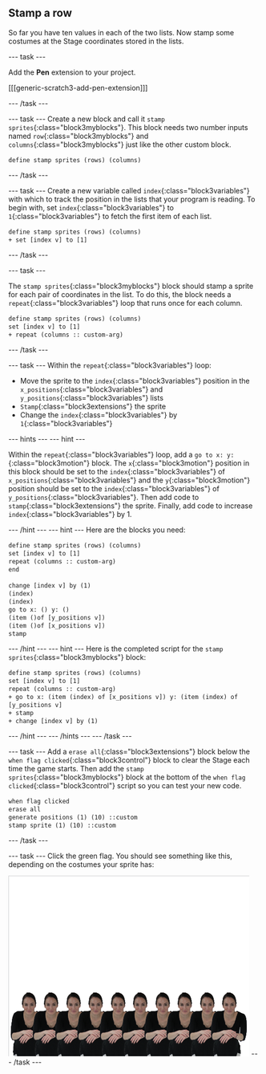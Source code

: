 ## Stamp a row

So far you have ten values in each of the two lists. Now stamp some costumes at the Stage coordinates stored in the lists.

--- task ---

Add the **Pen** extension to your project.

[[[generic-scratch3-add-pen-extension]]]

--- /task ---

--- task ---
Create a new block and call it `stamp sprites`{:class="block3myblocks"}. This block needs two number inputs named `row`{:class="block3myblocks"} and `columns`{:class="block3myblocks"} just like the other custom block.

```blocks3
define stamp sprites (rows) (columns)
```
--- /task ---

--- task ---
Create a new variable called `index`{:class="block3variables"} with which to track the position in the lists that your program is reading. To begin with, set `index`{:class="block3variables"} to `1`{:class="block3variables"} to fetch the first item of each list.

```blocks3
define stamp sprites (rows) (columns)
+ set [index v] to [1]
```
--- /task ---

--- task ---

The `stamp sprites`{:class="block3myblocks"} block should stamp a sprite for each pair of coordinates in the list. To do this, the block needs a `repeat`{:class="block3variables"} loop that runs once for each column.

```blocks3
define stamp sprites (rows) (columns)
set [index v] to [1]
+ repeat (columns :: custom-arg)
```
--- /task ---	

--- task ---
Within the `repeat`{:class="block3variables"} loop:
 - Move the sprite to the `index`{:class="block3variables"} position in the `x_positions`{:class="block3variables"} and `y_positions`{:class="block3variables"} lists
 - `Stamp`{:class="block3extensions"} the sprite
 - Change the `index`{:class="block3variables"} by `1`{:class="block3variables"}

--- hints --- --- hint ---

Within the `repeat`{:class="block3variables"} loop, add a `go to x: y:`{:class="block3motion"} block. The `x`{:class="block3motion"} position in this block should be set to the `index`{:class="block3variables"} of `x_positions`{:class="block3variables"} and the `y`{:class="block3motion"} position should be set to the `index`{:class="block3variables"} of `y_positions`{:class="block3variables"}. Then add code to `stamp`{:class="block3extensions"} the sprite. Finally, add code to increase `index`{:class="block3variables"} by 1.

--- /hint --- --- hint ---
Here are the blocks you need:
```blocks3
define stamp sprites (rows) (columns)
set [index v] to [1]
repeat (columns :: custom-arg)
end

change [index v] by (1)
(index) 
(index) 
go to x: () y: ()
(item ()of [y_positions v])
(item ()of [x_positions v])
stamp
```
--- /hint --- --- hint ---
Here is the completed script for the `stamp sprites`{:class="block3myblocks"} block:
```blocks3
define stamp sprites (rows) (columns)
set [index v] to [1]
repeat (columns :: custom-arg)
+ go to x: (item (index) of [x_positions v]) y: (item (index) of [y_positions v]
+ stamp
+ change [index v] by (1)
```
--- /hint --- --- /hints ---
--- /task ---

--- task ---
Add a `erase all`{:class="block3extensions"} block below the `when flag clicked`{:class="block3control"} block to clear the Stage each time the game starts. Then add the `stamp sprites`{:class="block3myblocks"} block at the bottom of the `when flag clicked`{:class="block3control"} script so you can test your new code.

```blocks3
when flag clicked
erase all
generate positions (1) (10) ::custom
stamp sprite (1) (10) ::custom
```
--- /task ---	

--- task ---
Click the green flag. You should see something like this, depending on the costumes your sprite has:

![stamped sprites](images/stamped_sprites.png)
--- /task ---

